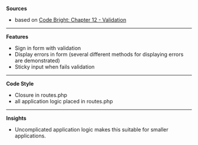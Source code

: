 **Sources**
* based on [Code Bright: Chapter 12 - Validation](http://daylerees.com/codebright/validation)

___

**Features**
* Sign in form with validation
* Display errors in form (several different methods for displaying errors are demonstrated)
* Sticky input when fails validation

___

**Code Style**
* Closure in routes.php
* all application logic placed in routes.php


___

**Insights**
* Uncomplicated application logic makes this suitable for smaller applications.
